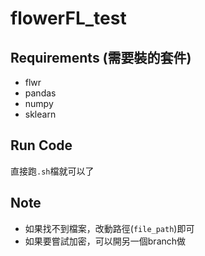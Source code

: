 # flowerFL_test
## Requirements (需要裝的套件)
- flwr
- pandas
- numpy
- sklearn
## Run Code
直接跑`.sh`檔就可以了
## Note
- 如果找不到檔案，改動路徑(`file_path`)即可
- 如果要嘗試加密，可以開另一個branch做
